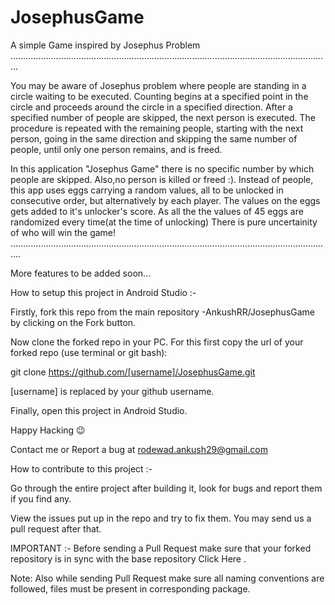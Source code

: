 # JosephusGame
A simple Game inspired by Josephus Problem
...............................................................................................................................

You may be aware of Josephus problem where people are standing in a circle waiting to be executed. Counting begins at a 
specified point in the circle and proceeds around the circle in a specified direction. After a specified number of people 
are skipped, the next person is executed. The procedure is repeated with the remaining people, starting with the next person,
going in the same direction and skipping the same number of people, until only one person remains, and is freed.

In this application "Josephus Game" there is no specific number by which people are skipped.
Also,no person is killed or freed :). Instead of people, this app uses eggs carrying a random values, all to be unlocked in 
consecutive order, but alternatively by each player. The values on the eggs gets added to it's unlocker's score.
As all the the values of 45 eggs are randomized every time(at the time of unlocking) There is pure uncertainity of who will
win the game! 
................................................................................................................................

More features to be added soon...

How to setup this project in Android Studio :-

Firstly, fork this repo from the main repository -AnkushRR/JosephusGame by clicking on the Fork button.

Now clone the forked repo in your PC. For this first copy the url of your forked repo (use terminal or git bash):

git clone https://github.com/[username]/JosephusGame.git

[username] is replaced by your github username.

Finally, open this project in Android Studio.

Happy Hacking 😉

Contact me or Report a bug at rodewad.ankush29@gmail.com


How to contribute to this project :-

Go through the entire project after building it, look for bugs and report them if you find any.

View the issues put up in the repo and try to fix them. You may send us a pull request after that.

IMPORTANT :- Before sending a Pull Request make sure that your forked repository is in sync with the base repository Click Here .

Note: Also while sending Pull Request make sure all naming conventions are followed, files must be present in corresponding package.
